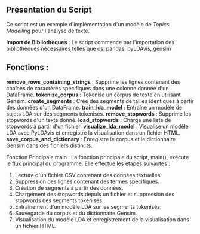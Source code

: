 
## Présentation du Script

Ce script est un exemple d'implémentation d'un modèle de *Topics Modelling*  pour l'analyse de texte.

**Import de Bibliothèques** : Le script commence par l'importation des bibliothèques nécessaires telles que os, pandas, pyLDAvis, gensim

##  Fonctions :

**remove_rows_containing_strings** : Supprime les lignes contenant des chaînes de caractères spécifiques dans une colonne donnée d'un DataFrame.
**tokenize_corpus** : Tokenise un corpus de texte en utilisant Gensim.
**create_segments** : Crée des segments de tailles identiques à partir des données d'un DataFrame.
**train_lda_model** : Entraîne un modèle de sujets LDA sur des segments tokenisés.
**remove_stopwords** : Supprime les stopwords d'un texte donné.
**load_stopwords** : Charge une liste de stopwords à partir d'un fichier.
**visualize_lda_model** : Visualise un modèle LDA avec PyLDAvis et enregistre la visualisation dans un fichier HTML.
**save_corpus_and_dictionary** : Enregistre le corpus et le dictionnaire Gensim dans des fichiers distincts.


Fonction Principale main : La fonction principale du script, main(), exécute le flux principal du programme. Elle effectue les étapes suivantes :

1. Lecture d'un fichier CSV contenant des données textuelles.
2. Suppression des lignes contenant des termes spécifiques.
3. Création de segments à partir des données.
4. Chargement des stopwords depuis un fichier et suppression des stopwords des segments tokenisés.
5. Entraînement d'un modèle LDA sur les segments tokenisés.
6. Sauvegarde du corpus et du dictionnaire Gensim.
7. Visualisation du modèle LDA et enregistrement de la visualisation dans un fichier HTML.


